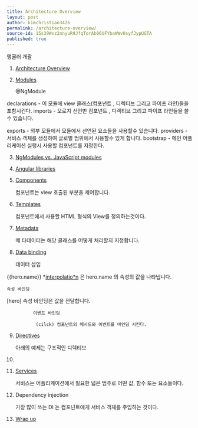 ```yaml
---
title: Architecture Overview
layout: post
author: kimchristian3426
permalink: /architecture-overview/
source-id: 15s39Wxz2nnyuR9JfqTorAb06UFYbaWWvUsyfJypUGTA
published: true
---
```

앵귤러 개괄

1. [Architecture Overview](https://angular.io/guide/architecture#architecture-overview)

	

2. [Modules](https://angular.io/guide/architecture#modules)

	@NgModule

declarations - 이 모듈에 view 클래스(컴포넌트 , 디렉티브 그리고 파이프 라인)들을 포함시킨다.	imports -  오로지 선언만 컴포넌트 , 디렉티브 그리고 파이프 라인들을 쓸수 있습니다.

exports - 외부 모듈에서 모듈에서 선언된 요소들을 사용할수 있습니다.	providers - 서비스 객체를 생성하여 글로벌 범위에서 사용할수 있게 합니다. 	bootstrap - 메인 어플리케이션 실행시 사용할 컴포넌트를 지정한다.

3. [NgModules vs. JavaScript modules](https://angular.io/guide/architecture#ngmodules-vs-javascript-modules)

4. [Angular libraries](https://angular.io/guide/architecture#angular-libraries)

5. [Components](https://angular.io/guide/architecture#components)

	컴포넌트는 view 호출된 부분을 제어합니다.

6. [Templates](https://angular.io/guide/architecture#templates)

	컴포넌트에서 사용할 HTML 형식의 View를 정의하는것이다.

7. [Metadata](https://angular.io/guide/architecture#metadata)

	메 타데이터는 해당 클래스를 어떻게 처리할지 지정합니다.

8. [Data binding](https://angular.io/guide/architecture#data-binding)

	데이터 삽입

{{hero.name}} *[interpolatio*n](https://angular.io/guide/displaying-data#interpolation) 은 hero.name 의 속성의 값을 나타냅니다.

	속성 바인딩

[hero] 속성 바인딩은 값을 전달합니다.

              이벤트 바인딩

               (cilck) 컴포넌트의 메서드와 이벤트를 바인딩 시킨다.

9. [Directives](https://angular.io/guide/architecture#directives)

	아래의 예제는 구조적인 디렉티브

	<li *[ngFor](https://angular.io/api/common/NgForOf)="let hero of heroes"></li>	<app-hero-detail *[ngIf](https://angular.io/api/common/NgIf)="selectedHero"></app-hero-detail>

10. [Services](https://angular.io/guide/architecture#services)

	서비스는 어플리케이션에서 필요한 넓은 범주로 어떤 값, 함수 또는 요소들이다.

11. Dependency injection

	가장 많이 쓰는 DI 는 컴포넌트에게 서비스 객체를 주입하는 것이다.

12. [Wrap up](https://angular.io/guide/architecture#wrap-up)


